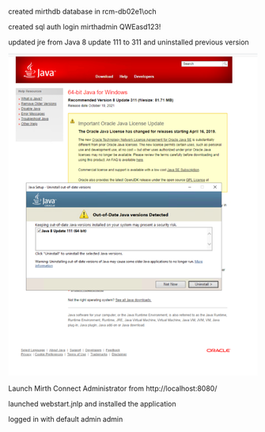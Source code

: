 created mirthdb database in rcm-db02e1\och

created sql auth login mirthadmin QWEasd123!

updated jre from Java 8 update 111 to 311 and uninstalled previous version

![image.png](/.attachments/image-d8781182-c4bb-47a3-bb2a-a9ffcc6d7ea5.png)

Launch Mirth Connect Administrator from http://localhost:8080/

launched webstart.jnlp and installed the application

logged in with default admin admin
